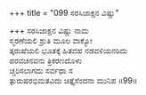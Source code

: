 +++
title = "099 ಸರಸಿಜಾಕ್ಷನ ವಿಷ್ಣು"

+++
ಸರಸಿಜಾಕ್ಷನ ವಿಷ್ಣು ನಾಮ   
ಸ್ಮರಣೆಯಲಿ ಶ್ರುತಿ ಮೂಲ ವಾಕ್ಯೋ   
ತ್ಕರುಷೆಯಲಿ ಭೂತಕ್ಕೆ ಹಿತವಹ ನಡವಳಿಯನರಿದು   
ಪರವಚನವನು ತ್ರಿಕರಣದೊಳು   
ಚ್ಚರಿಸಲಾಗದು ಸರ್ವಥಾ ಸ   
ತ್ಪುರುಷರಭಿಮತವಿದು ಚಿತ್ತೈಸೆಂದನಾ ಮುನಿಪ    ॥99॥